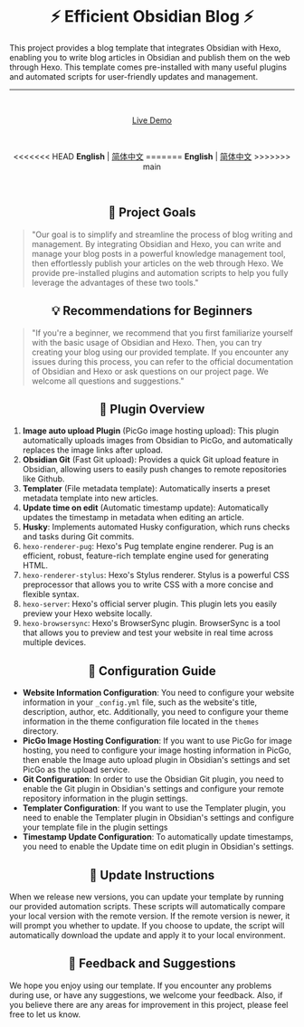 <h1 align="center"><strong>⚡ Efficient Obsidian Blog ⚡</strong></h1>

This project provides a blog template that integrates Obsidian with  Hexo, enabling you to write blog articles in Obsidian and publish them  on the web through Hexo. This template comes pre-installed with many  useful plugins and automated scripts for user-friendly updates and  management.

***
<br>

<p align='center'>
<a href="">Live Demo</a>
</p>
<br>

<p align='center'>
<<<<<<< HEAD
<b>English</b> | <a href="https://github.com/WRXinYue/efficient-obsidian-blog/blob/main/README.zh-CN.md">简体中文</a>
=======
<b>English</b> | <a href="https://github.com/antfu/vitesse/blob/main/README.zh-CN.md">简体中文</a>
>>>>>>> main
</p>

<br>

<h2 align="center"><strong>🎯 Project Goals</strong></h2>

> "Our goal is to simplify and streamline the process of blog writing and  management. By integrating Obsidian and Hexo, you can write and manage  your blog posts in a powerful knowledge management tool, then  effortlessly publish your articles on the web through Hexo. We provide  pre-installed plugins and automation scripts to help you fully leverage  the advantages of these two tools."




<h2 align="center"><strong>💡 Recommendations for Beginners</strong></h2>

> "If you're a beginner, we recommend that you first familiarize yourself  with the basic usage of Obsidian and Hexo. Then, you can try creating  your blog using our provided template. If you encounter any issues  during this process, you can refer to the official documentation of  Obsidian and Hexo or ask questions on our project page. We welcome all  questions and suggestions."



<h2 align="center"><strong>🚀 Plugin Overview</strong></h2>

1. **Image auto upload Plugin** (PicGo image hosting upload): This plugin automatically uploads images from Obsidian to PicGo, and automatically replaces the image links after upload.
2. **Obsidian Git** (Fast Git upload): Provides a quick Git upload feature in Obsidian, allowing users to easily push changes to remote repositories like Github.
3. **Templater** (File metadata template): Automatically inserts a preset metadata template into new articles.
4. **Update time on edit** (Automatic timestamp update): Automatically updates the timestamp in metadata when editing an article.
5. **Husky**: Implements automated Husky configuration, which runs checks and tasks during Git commits.
6. `hexo-renderer-pug`: Hexo's Pug template engine renderer. Pug is an efficient, robust, feature-rich template engine used for generating HTML.
7. `hexo-renderer-stylus`: Hexo's Stylus renderer. Stylus is a powerful CSS preprocessor that allows you to write CSS with a more concise and flexible syntax.
8. `hexo-server`: Hexo's official server plugin. This plugin lets you easily preview your Hexo website locally.
9. `hexo-browsersync`: Hexo's BrowserSync plugin. BrowserSync is a tool that allows you to preview and test your website in real time across multiple devices.



<h2 align="center"><strong>🔧 Configuration Guide</strong></h2>

- **Website Information Configuration**: You need to configure your website information in your `_config.yml` file, such as the website's title, description, author, etc. Additionally, you need to configure your theme information in the theme configuration file located in the `themes` directory.
- **PicGo Image Hosting Configuration**: If you want to use PicGo for image hosting, you need to configure your image hosting information in PicGo, then enable the Image auto upload plugin in Obsidian's settings and set PicGo as the upload service.
- **Git Configuration**: In order to use the Obsidian Git plugin, you need to enable the Git plugin in Obsidian's settings and configure your remote repository information in the plugin settings.
- **Templater Configuration**: If you want to use the Templater plugin, you need to enable the Templater plugin in Obsidian's settings and configure your template file in the plugin settings
- **Timestamp Update Configuration**: To automatically update timestamps, you need to enable the Update time on edit plugin in Obsidian's settings.



<h2 align="center"><strong>🔄 Update Instructions</strong></h2>

When we release new versions, you can update your template by running  our provided automation scripts. These scripts will automatically  compare your local version with the remote version. If the remote  version is newer, it will prompt you whether to update. If you choose to update, the script will automatically download the update and apply it  to your local environment.



<h2 align="center"><strong>📮  Feedback and Suggestions</strong></h2>

We hope you enjoy using our template. If you encounter any problems  during use, or have any suggestions, we welcome your feedback. Also, if  you believe there are any areas for improvement in this project, please  feel free to let us know.
